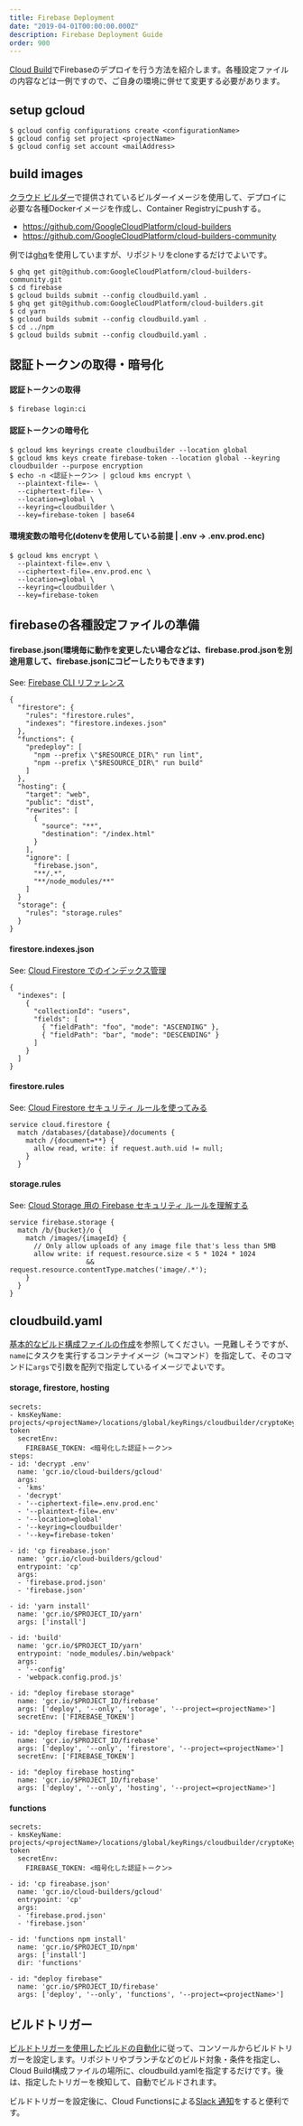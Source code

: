 ```yaml
---
title: Firebase Deployment
date: "2019-04-01T00:00:00.000Z"
description: Firebase Deployment Guide
order: 900
---
```


[Cloud Build](https://cloud.google.com/cloud-build/)でFirebaseのデプロイを行う方法を紹介します。各種設定ファイルの内容などは一例ですので、ご自身の環境に併せて変更する必要があります。

## setup gcloud

```
$ gcloud config configurations create <configurationName>
$ gcloud config set project <projectName>
$ gcloud config set account <mailAddress>
```

## build images

[クラウド ビルダー](https://cloud.google.com/cloud-build/docs/cloud-builders)で提供されているビルダーイメージを使用して、デプロイに必要な各種Dockerイメージを作成し、Container Registryにpushする。

- https://github.com/GoogleCloudPlatform/cloud-builders
- https://github.com/GoogleCloudPlatform/cloud-builders-community

例では[ghq](https://github.com/motemen/ghq)を使用していますが、リポジトリをcloneするだけでよいです。

```
$ ghq get git@github.com:GoogleCloudPlatform/cloud-builders-community.git
$ cd firebase
$ gcloud builds submit --config cloudbuild.yaml .
$ ghq get git@github.com:GoogleCloudPlatform/cloud-builders.git
$ cd yarn
$ gcloud builds submit --config cloudbuild.yaml .
$ cd ../npm
$ gcloud builds submit --config cloudbuild.yaml .
```

## 認証トークンの取得・暗号化

#### 認証トークンの取得

```
$ firebase login:ci
```

#### 認証トークンの暗号化

```
$ gcloud kms keyrings create cloudbuilder --location global
$ gcloud kms keys create firebase-token --location global --keyring cloudbuilder --purpose encryption
$ echo -n <認証トークン> | gcloud kms encrypt \
  --plaintext-file=- \
  --ciphertext-file=- \
  --location=global \
  --keyring=cloudbuilder \
  --key=firebase-token | base64
```

#### 環境変数の暗号化(dotenvを使用している前提 | .env -> .env.prod.enc)

```
$ gcloud kms encrypt \
  --plaintext-file=.env \
  --ciphertext-file=.env.prod.enc \
  --location=global \
  --keyring=cloudbuilder \
  --key=firebase-token
```

## firebaseの各種設定ファイルの準備

#### firebase.json(環境毎に動作を変更したい場合などは、firebase.prod.jsonを別途用意して、firebase.jsonにコピーしたりもできます)

See: [Firebase CLI リファレンス](https://firebase.google.com/docs/cli/)

```
{
  "firestore": {
    "rules": "firestore.rules",
    "indexes": "firestore.indexes.json"
  },
  "functions": {
    "predeploy": [
      "npm --prefix \"$RESOURCE_DIR\" run lint",
      "npm --prefix \"$RESOURCE_DIR\" run build"
    ]
  },
  "hosting": {
    "target": "web",
    "public": "dist",
    "rewrites": [
      {
        "source": "**",
        "destination": "/index.html"
      }
    ],
    "ignore": [
      "firebase.json",
      "**/.*",
      "**/node_modules/**"
    ]
  }
  "storage": {
    "rules": "storage.rules"
  }
}
```

#### firestore.indexes.json

See: [Cloud Firestore でのインデックス管理](https://firebase.google.com/docs/firestore/query-data/indexing)

```
{
  "indexes": [
    {
      "collectionId": "users",
      "fields": [
        { "fieldPath": "foo", "mode": "ASCENDING" },
        { "fieldPath": "bar", "mode": "DESCENDING" }
      ]
    }
  ]
}
```

#### firestore.rules

See: [Cloud Firestore セキュリティ ルールを使ってみる](https://firebase.google.com/docs/firestore/security/get-started)

```
service cloud.firestore {
  match /databases/{database}/documents {
    match /{document=**} {
      allow read, write: if request.auth.uid != null;
    }
  }
```

#### storage.rules

See: [Cloud Storage 用の Firebase セキュリティ ルールを理解する](https://firebase.google.com/docs/storage/security/)

```
service firebase.storage {
  match /b/{bucket}/o {
    match /images/{imageId} {
      // Only allow uploads of any image file that's less than 5MB
      allow write: if request.resource.size < 5 * 1024 * 1024
                   && request.resource.contentType.matches('image/.*');
    }
  }
}
```

## cloudbuild.yaml

[基本的なビルド構成ファイルの作成](https://cloud.google.com/cloud-build/docs/configuring-builds/create-basic-configuration?hl=ja)を参照してください。一見難しそうですが、```name```にタスクを実行するコンテナイメージ（≒コマンド）を指定して、そのコマンドに```args```で引数を配列で指定しているイメージでよいです。

#### storage, firestore, hosting


```
secrets:
- kmsKeyName: projects/<projectName>/locations/global/keyRings/cloudbuilder/cryptoKeys/firebase-token
  secretEnv:
    FIREBASE_TOKEN: <暗号化した認証トークン>
steps:
- id: 'decrypt .env'
  name: 'gcr.io/cloud-builders/gcloud'
  args:
  - 'kms'
  - 'decrypt'
  - '--ciphertext-file=.env.prod.enc'
  - '--plaintext-file=.env'
  - '--location=global'
  - '--keyring=cloudbuilder'
  - '--key=firebase-token'

- id: 'cp fireabase.json'
  name: 'gcr.io/cloud-builders/gcloud'
  entrypoint: 'cp'
  args:
  - 'firebase.prod.json'
  - 'firebase.json'

- id: 'yarn install'
  name: 'gcr.io/$PROJECT_ID/yarn'
  args: ['install']

- id: 'build'
  name: 'gcr.io/$PROJECT_ID/yarn'
  entrypoint: 'node_modules/.bin/webpack'
  args:
  - '--config'
  - 'webpack.config.prod.js'

- id: "deploy firebase storage"
  name: 'gcr.io/$PROJECT_ID/firebase'
  args: ['deploy', '--only', 'storage', '--project=<projectName>']
  secretEnv: ['FIREBASE_TOKEN']

- id: "deploy firebase firestore"
  name: 'gcr.io/$PROJECT_ID/firebase'
  args: ['deploy', '--only', 'firestore', '--project=<projectName>']
  secretEnv: ['FIREBASE_TOKEN']

- id: "deploy firebase hosting"
  name: 'gcr.io/$PROJECT_ID/firebase'
  args: ['deploy', '--only', 'hosting', '--project=<projectName>']
```

#### functions

```
secrets:
- kmsKeyName: projects/<projectName>/locations/global/keyRings/cloudbuilder/cryptoKeys/firebase-token
  secretEnv:
    FIREBASE_TOKEN: <暗号化した認証トークン>

- id: 'cp fireabase.json'
  name: 'gcr.io/cloud-builders/gcloud'
  entrypoint: 'cp'
  args:
  - 'firebase.prod.json'
  - 'firebase.json'

- id: 'functions npm install'
  name: 'gcr.io/$PROJECT_ID/npm'
  args: ['install']
  dir: 'functions'

- id: "deploy firebase"
  name: 'gcr.io/$PROJECT_ID/firebase'
  args: ['deploy', '--only', 'functions', '--project=<projectName>']
```

## ビルドトリガー

[ビルドトリガーを使用したビルドの自動化](https://cloud.google.com/cloud-build/docs/running-builds/automate-builds)に従って、コンソールからビルドトリガーを設定します。リポジトリやブランチなどのビルド対象・条件を指定し、Cloud Build構成ファイルの場所に、cloudbuild.yamlを指定するだけです。後は、指定したトリガーを検知して、自動でビルドされます。

ビルドトリガーを設定後に、Cloud Functionsによる[Slack 通知](https://cloud.google.com/cloud-build/docs/configure-third-party-notifications#slack_notifications)をすると便利です。
